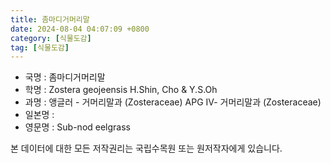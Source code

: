 ```yaml
---
title: 좀마디거머리말
date: 2024-08-04 04:07:09 +0800
category: [식물도감]
tag: [식물도감]
---
```




- 국명 : 좀마디거머리말
- 학명 : Zostera geojeensis H.Shin, Cho & Y.S.Oh
- 과명 : 앵글러 - 거머리말과 (Zosteraceae) APG Ⅳ- 거머리말과 (Zosteraceae)
- 일본명 : 
- 영문명 : Sub-nod eelgrass








본 데이터에 대한 모든 저작권리는 국립수목원 또는 원저작자에게 있습니다.
